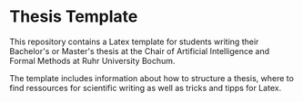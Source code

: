# Thesis Template

This repository contains a Latex template for students writing their Bachelor's or Master's thesis at the Chair of Artificial Intelligence and Formal Methods at Ruhr University Bochum.

The template includes information about how to structure a thesis, where to find ressources for scientific writing as well as tricks and tipps for Latex.
